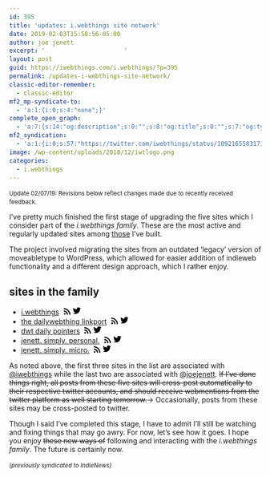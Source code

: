 ```yaml
---
id: 395
title: 'updates: i.webthings site network'
date: 2019-02-03T15:58:56-05:00
author: joe jenett
excerpt: '						'
layout: post
guid: https://iwebthings.com/i.webthings/?p=395
permalink: /updates-i-webthings-site-network/
classic-editor-remember:
  - classic-editor
mf2_mp-syndicate-to:
  - 'a:1:{i:0;s:4:"none";}'
complete_open_graph:
  - 'a:7:{s:14:"og:description";s:0:"";s:8:"og:title";s:0:"";s:7:"og:type";s:0:"";s:12:"twitter:card";s:7:"summary";s:15:"twitter:creator";s:0:"";s:19:"twitter:description";s:0:"";s:8:"og:image";s:2:"89";}'
mf2_syndication:
  - 'a:1:{i:0;s:57:"https://twitter.com/iwebthings/status/1092165583171391493";}'
image: /wp-content/uploads/2018/12/iwtlogo.png
categories:
  - i.webthings
---
```

<small>Update 02/07/19: Revisions below reflect changes made due to recently received feedback.</small>

I&#8217;ve pretty much finished the first stage of upgrading the five sites which I consider part of the _i.webthings family_. These are the most active and regularly updated sites among [those](https://jenett.org/webthings/) I&#8217;ve built.

The project involved migrating the sites from an outdated &#8216;legacy&#8217; version of moveabletype to WordPress, which allowed for easier addition of indieweb functionality and a different design approach, which I rather enjoy.

## sites in the family

  * [i.webthings](https://iwebthings.com/) [<img style="max-width: 13px; margin-left: 5px;" src="/wp-content/uploads/2019/01/rss.png" alt="Subscribe" />](https://iwebthings.com/i.webthings/feed)[<img style="max-width: 16px; margin-left: 5px;" src="/wp-content/uploads/2019/01/twitter.png" alt="Follow i.webthings on Twitter" />](https://www.twitter.com/iwebthings)
  * [the dailywebthing linkport](https://the.dailywebthing.com/) [<img style="max-width: 13px; margin-left: 5px;" src="/wp-content/uploads/2019/01/rss.png" alt="Subscribe" />](https://the.dailywebthing.com/feed)[<img style="max-width: 16px; margin-left: 5px;" src="/wp-content/uploads/2019/01/twitter.png" alt="Follow the dailywebthing via i.webthings on Twitter" />](https://www.twitter.com/iwebthings)
  * [dwt daily pointers](https://pointers.dailywebthing.com/) [<img style="max-width: 13px; margin-left: 5px;" src="/wp-content/uploads/2019/01/rss.png" alt="Subscribe" />](https://pointers.dailywebthing.com/feed)[<img style="max-width: 16px; margin-left: 5px;" src="/wp-content/uploads/2019/01/twitter.png" alt="Follow dwt pointers via i.webthings on Twitter" />](https://www.twitter.com/iwebthings)
  * [jenett. simply. personal.](https://simply.personal.jenett.org/) [<img style="max-width: 13px; margin-left: 5px;" src="/wp-content/uploads/2019/01/rss.png" alt="Subscribe" />](https://simply.personal.jenett.org/feed)[<img style="max-width: 16px; margin-left: 5px;" src="/wp-content/uploads/2019/01/twitter.png" alt="Follow joejenett on Twitter" />](https://www.twitter.com/joejenett)
  * [jenett. simply. micro.](https://simply.micro.jenett.org/) [<img style="max-width: 13px; margin-left: 5px;" src="/wp-content/uploads/2019/01/rss.png" alt="Subscribe" />](https://simply.personal.micro.org/feed)[<img style="max-width: 16px; margin-left: 5px;" src="/wp-content/uploads/2019/01/twitter.png" alt="Follow joejenett on Twitter" />](https://www.twitter.com/joejenett)

As noted above, the first three sites in the list are associated with [@iwebthings](https://www.twitter.com/iwebthings) while the last two are associated with [@joejenett](https://www.twitter.com/joejenett). <span style="text-decoration: line-through;">If I&#8217;ve done things right, all posts from these five sites will cross-post automatically to their respective twitter accounts, and should receive webmentions from the twitter platform as well starting tomorrow.</span>-> Occasionally, posts from these sites may be cross-posted to twitter.

Though I said I&#8217;ve completed this stage, I have to admit I&#8217;ll still be watching and fixing things that may go awry. For now, let&#8217;s see how it goes. I hope you enjoy <span style="text-decoration: line-through;">these new ways of</span> following and interacting with the _i.webthings family_. The future is certainly now.

<small><em>(previously syndicated to IndieNews)</em></small>